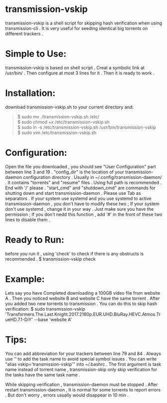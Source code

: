 # transmission-vskip
transmission-vskip is a shell script for skipping hash verification when using transmission-cli . It is very useful for seeding identical big torrents on different trackers .

# Simple to Use:
transmission-vskip is based on shell script . Creat a symbolic link at /usr/bin/ . Then configure at most 3 lines for it . Then it is ready to work .

# Installation:
download transmission-vskip.sh to your current directory and:
> $ sudo mv ./transmission-vskip.sh /etc/  
$ sudo chmod +x /etc/transmission-vskip.sh  
$ sudo ln -s /etc/transmission-vskip.sh /usr/bin/transmission-vskip  
$ sudo vim /etc/transmission-vskip.sh  

# Configuration:
Open the file you downloaded , you should see "User Configuration" part between line 3 and 19 .
"config_dir" is the location of your transmission-daemon configuration directory . Usually in ~/.config/transmission-daemon/ .
It contains "torrents" and "resume" files . Using full path is recommended . End with '/' please .
"start_cmd" and "shutdown_cmd" are commands for shutting down and start transmission-daemon . Please use Tab as separators .
If your system use systemd and you use systemd to active transmission-daemon , you don't have to modify these two ;
If your system don't use systemd , change it in your way . Just make sure you have the permission ;
If you don't nedd this function , add '#' in the front of these two lines to disable them .


# Ready to Run:
before you run it , using 'check' to check if there is any obstructs is recommended .
$ transmission-vskip check

# Example:
Lets say you have Completed downloading a 100GB video file from website A . Then you noticed website B and website C have the same torrent . After you added two new torrents to transmission . You can do this to skip hash verification:
$ sudo transmission-vskip 'Transformers.The.Last.Knight.2017.2160p.EUR.UHD.BluRay.HEVC.Atmos.TrueHD.7.1-DiY' --base 'website A'

# Tips:
You can add abbreviation for your trackers between line 79 and 84 .
Always use '' to add the task name to avoid special symbol issues .
You can write "alias vskip='transmission-vskip'" into ~/.bashrc .
The first argument is task name instead of torrent name , transmission-skip only skip verification for the tasks have the same task name .

While skipping verification , transmission-daemon must be stopped . After restart transmission-daemon , It is normal for some torrents to report errors . But don't worry , errors usually would disappear in 10 min .
